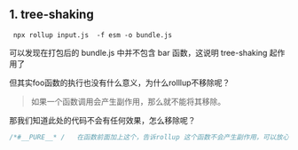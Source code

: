 ## 1. tree-shaking

```
 npx rollup input.js  -f esm -o bundle.js
```



可以发现在打包后的 bundle.js 中并不包含 bar 函数，这说明 tree-shaking 起作用了

但其实foo函数的执行也没有什么意义，为什么rolllup不移除呢？

> 如果一个函数调用会产生副作用，那么就不能将其移除。



那我们知道此处的代码不会有任何效果，怎么移除呢？

```js
/*#__PURE__* /   在函数前面加上这个，告诉rollup 这个函数不会产生副作用，可以放心的tree-shaking
```





